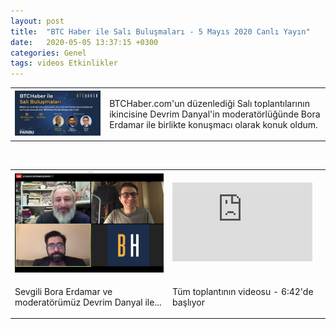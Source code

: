 ```yaml
---
layout: post
title:  "BTC Haber ile Salı Buluşmaları - 5 Mayıs 2020 Canlı Yayın"
date:   2020-05-05 13:37:15 +0300
categories: Genel
tags: videos Etkinlikler
---
```



<table><tr><td style="width:30%">
<img src="/assets/btchaber_sali_bulusmalari_640.jpg"></td>
<td style="width:70%">
<p>
BTCHaber.com'un düzenlediği Salı toplantılarının ikincisine Devrim Danyal'in moderatörlüğünde Bora Erdamar ile birlikte konuşmacı olarak konuk oldum. 
</p>
</td></tr></table>

&nbsp;

<table><tr><td style="width:50%">
<img src="/assets/BTCHaber_Sali_Bulusmalari_screenshot_640.png">
</td>
<td style="width:50%">
<iframe width="224" height="126" src="https://www.youtube.com/embed/09zcikFwXgg?t=402" frameborder="0" allowfullscreen></iframe></td></tr>
<tr><td style="width:50%">
<p>
Sevgili Bora Erdamar ve moderatörümüz Devrim Danyal ile...
</p></td>
<td style="width:70%">
<p>
Tüm toplantının videosu - 6:42'de başlıyor</p>
</td></tr>
</table>
